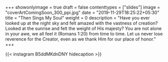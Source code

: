 +++
showonlyimage = true
draft = false
contenttypes = ["slides"]
image = "coverArtComingSoon_300_ppi.jpg"
date = "2019-11-29T18:25:22+05:30"
title = "Then Sings My Soul"
weight = 0
description = "Have you ever looked up at the night sky and felt amazed with the vastness of creation? Looked at the sunrise and felt the weight of His majesty? You are not alone in your awe, we all feel it (Romans 1:20) from time to time. Let us never lose reverence for the Creator, even as we thank Him for our place of honor."
+++

{{< instagram B5ddMKdnDNY hidecaption >}}
